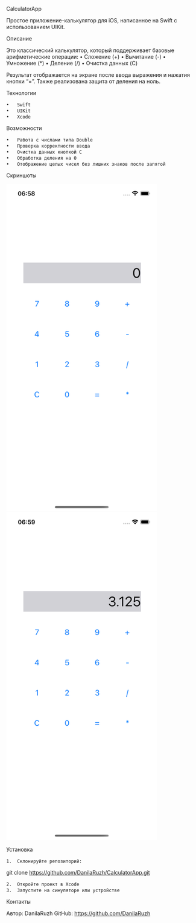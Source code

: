 CalculatorApp

Простое приложение-калькулятор для iOS, написанное на Swift с использованием UIKit.

Описание

Это классический калькулятор, который поддерживает базовые арифметические операции:
	•	Сложение (+)
	•	Вычитание (-)
	•	Умножение (*)
	•	Деление (/)
	•	Очистка данных (C)

Результат отображается на экране после ввода выражения и нажатия кнопки “=”.
Также реализована защита от деления на ноль.

Технологии

	•	Swift
	•	UIKit
	•	Xcode

Возможности

	•	Работа с числами типа Double
	•	Проверка корректности ввода
	•	Очистка данных кнопкой C
	•	Обработка деления на 0
	•	Отображение целых чисел без лишних знаков после запятой

Скриншоты

<img src="Calculator/Screen_1.png" alt="Screenshot 1" width="400">
<img src="Calculator/Screen_2.png" alt="Screenshot 2" width="400">

Установка

	1.	Склонируйте репозиторий:

git clone https://github.com/DanilaRuzh/CalculatorApp.git

	2.	Откройте проект в Xcode
	3.	Запустите на симуляторе или устройстве

Контакты

Автор: DanilaRuzh
GitHub: https://github.com/DanilaRuzh
